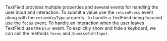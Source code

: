 TextField provides multiple properties and several events for handling the user input and interaction.
To submit a value use the `returnPress` event along with the `returnKeyType` property.
To handle a TextField being focused use the `focus` event. 
To handle an interaction when the user leaves TextField use the `blur` event.
To explicitly show and hide a keyboard, we can call the methods `focus` and `dismissSoftInput`.

<snippet id='sample-ui-textfield-html'/>

<snippet id='textfield-handle-submit-event'/>
